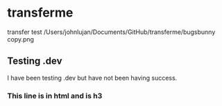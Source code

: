 # transferme
transfer test
/Users/johnlujan/Documents/GitHub/transferme/bugsbunny copy.png

## Testing .dev
I have been testing .dev but have not been having success. 
<H3>This line is in html and is h3</H3>
